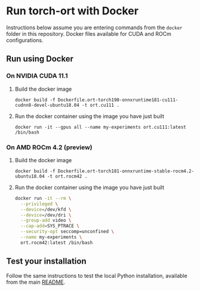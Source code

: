 # Run torch-ort with Docker

Instructions below assume you are entering commands from the `docker` folder in this repository. Docker files available for CUDA and ROCm configurations.

## Run using Docker

### On NVIDIA CUDA 11.1

1. Build the docker image

    `docker build -f Dockerfile.ort-torch190-onnxruntime181-cu111-cudnn8-devel-ubuntu18.04 -t ort.cu111 .`

2. Run the docker container using the image you have just built

    `docker run -it --gpus all --name my-experiments ort.cu111:latest /bin/bash`

### On AMD ROCm 4.2 (preview)

1. Build the docker image

    `docker build -f Dockerfile.ort-torch181-onnxruntime-stable-rocm4.2-ubuntu18.04 -t ort.rocm42 .`

2. Run the docker container using the image you have just built

    ```bash
    docker run -it --rm \
      --privileged \
      --device=/dev/kfd \
      --device=/dev/dri \
      --group-add video \
      --cap-add=SYS_PTRACE \
      --security-opt seccomp=unconfined \
      --name my-experiments \
      ort.rocm42:latest /bin/bash
    ```

## Test your installation

Follow the same instructions to test the local Python installation, available from the main [README](../Readme.md).
